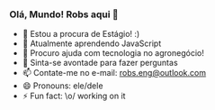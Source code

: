 ### Olá, Mundo! Robs aqui 👋

- 🔭 Estou a procura de Estágio! :)
- 🌱 Atualmente aprendendo JavaScript
- 🤔 Procuro ajuda com tecnologia no agronegócio!
- 💬 Sinta-se avontade para fazer perguntas
- 📫 Contate-me no e-mail: robs.eng@outlook.com
- 😄 Pronouns: ele/dele
- ⚡ Fun fact: \o/ working on it
